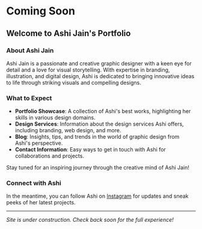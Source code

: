 # Coming Soon

## Welcome to Ashi Jain's Portfolio

### About Ashi Jain

Ashi Jain is a passionate and creative graphic designer with a keen eye for detail and a love for visual storytelling. With expertise in branding, illustration, and digital design, Ashi is dedicated to bringing innovative ideas to life through striking visuals and compelling designs.

### What to Expect

- **Portfolio Showcase**: A collection of Ashi's best works, highlighting her skills in various design domains.
- **Design Services**: Information about the design services Ashi offers, including branding, web design, and more.
- **Blog**: Insights, tips, and trends in the world of graphic design from Ashi's perspective.
- **Contact Information**: Easy ways to get in touch with Ashi for collaborations and projects.

Stay tuned for an inspiring journey through the creative mind of Ashi Jain!

### Connect with Ashi

In the meantime, you can follow Ashi on [Instagram](https://www.instagram.com/designedtruly/) for updates and sneak peeks of her latest projects.

---

*Site is under construction. Check back soon for the full experience!*
